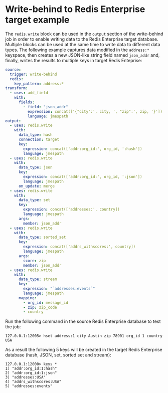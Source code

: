 # Write-behind to Redis Enterprise target example

The `redis.write` block can be used in the `output` section of the write-behind job in order to enable writing data to the Redis Enterprise target database. Multiple blocks can be used at the same time to write data to different data types. The following example captures data modified in the `address:*` keyspace, then creates a new JSON-like string field named `json_addr` and, finally, writes the results to multiple keys in target Redis Enteprise:

```yaml
source:
  trigger: write-behind
  redis:
    key_pattern: address:*
transform:
  - uses: add_field
    with:
      fields:
        - field: "json_addr"
          expression: concat(['{"city":', city, ', "zip":', zip, '}'])
          language: jmespath
output:
  - uses: redis.write
    with:
      data_type: hash
      connection: target
      key:
        expression: concat(['addr:org_id:', org_id, ':hash'])
        language: jmespath
  - uses: redis.write
    with:
      data_type: json
      key:
        expression: concat(['addr:org_id:', org_id, ':json'])
        language: jmespath
      on_update: merge
  - uses: redis.write
    with:
      data_type: set
      key:
        expression: concat(['addresses:', country])
        language: jmespath
      args:
        member: json_addr
  - uses: redis.write
    with:
      data_type: sorted_set
      key:
        expression: concat(['addrs_withscores:', country])
        language: jmespath
      args:
        score: zip
        member: json_addr
  - uses: redis.write
    with:
      data_type: stream
      key:
        expression: "`addresses:events`"
        language: jmespath
      mapping:
        - org_id: message_id
        - zip: zip_code
        - country
```

Run the following command in the source Redis Enterprise database to test the job:

```shell
127.0.0.1:12005> hset address:1 city Austin zip 78901 org_id 1 country USA
```

As a result the following 5 keys will be created in the target Redis Enterprise database (hash, JSON, set, sorted set and stream):

```shell
127.0.0.1:12000> keys *
1) "addr:org_id:1:hash"
2) "addr:org_id:1:json"
3) "addresses:USA"
4) "addrs_withscores:USA"
5) "addresses:events"
```